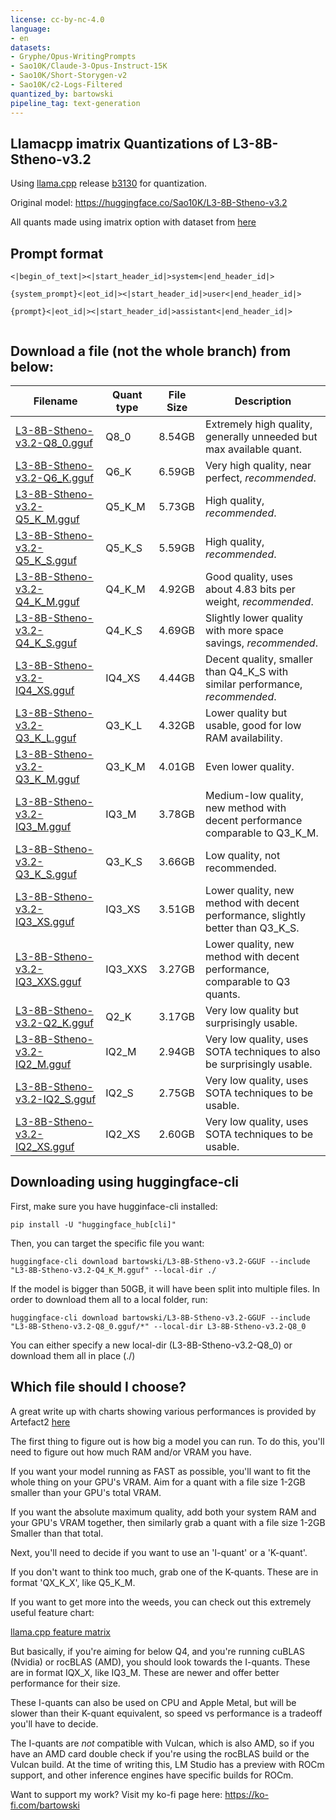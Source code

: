 ```yaml
---
license: cc-by-nc-4.0
language:
- en
datasets:
- Gryphe/Opus-WritingPrompts
- Sao10K/Claude-3-Opus-Instruct-15K
- Sao10K/Short-Storygen-v2
- Sao10K/c2-Logs-Filtered
quantized_by: bartowski
pipeline_tag: text-generation
---
```


## Llamacpp imatrix Quantizations of L3-8B-Stheno-v3.2

Using <a href="https://github.com/ggerganov/llama.cpp/">llama.cpp</a> release <a href="https://github.com/ggerganov/llama.cpp/releases/tag/b3130">b3130</a> for quantization.

Original model: https://huggingface.co/Sao10K/L3-8B-Stheno-v3.2

All quants made using imatrix option with dataset from [here](https://gist.github.com/bartowski1182/eb213dccb3571f863da82e99418f81e8)

## Prompt format

```
<|begin_of_text|><|start_header_id|>system<|end_header_id|>

{system_prompt}<|eot_id|><|start_header_id|>user<|end_header_id|>

{prompt}<|eot_id|><|start_header_id|>assistant<|end_header_id|>


```

## Download a file (not the whole branch) from below:

| Filename | Quant type | File Size | Description |
| -------- | ---------- | --------- | ----------- |
| [L3-8B-Stheno-v3.2-Q8_0.gguf](https://huggingface.co/bartowski/L3-8B-Stheno-v3.2-GGUF/blob/main/L3-8B-Stheno-v3.2-Q8_0.gguf) | Q8_0 | 8.54GB | Extremely high quality, generally unneeded but max available quant. |
| [L3-8B-Stheno-v3.2-Q6_K.gguf](https://huggingface.co/bartowski/L3-8B-Stheno-v3.2-GGUF/blob/main/L3-8B-Stheno-v3.2-Q6_K.gguf) | Q6_K | 6.59GB | Very high quality, near perfect, *recommended*. |
| [L3-8B-Stheno-v3.2-Q5_K_M.gguf](https://huggingface.co/bartowski/L3-8B-Stheno-v3.2-GGUF/blob/main/L3-8B-Stheno-v3.2-Q5_K_M.gguf) | Q5_K_M | 5.73GB | High quality, *recommended*. |
| [L3-8B-Stheno-v3.2-Q5_K_S.gguf](https://huggingface.co/bartowski/L3-8B-Stheno-v3.2-GGUF/blob/main/L3-8B-Stheno-v3.2-Q5_K_S.gguf) | Q5_K_S | 5.59GB | High quality, *recommended*. |
| [L3-8B-Stheno-v3.2-Q4_K_M.gguf](https://huggingface.co/bartowski/L3-8B-Stheno-v3.2-GGUF/blob/main/L3-8B-Stheno-v3.2-Q4_K_M.gguf) | Q4_K_M | 4.92GB | Good quality, uses about 4.83 bits per weight, *recommended*. |
| [L3-8B-Stheno-v3.2-Q4_K_S.gguf](https://huggingface.co/bartowski/L3-8B-Stheno-v3.2-GGUF/blob/main/L3-8B-Stheno-v3.2-Q4_K_S.gguf) | Q4_K_S | 4.69GB | Slightly lower quality with more space savings, *recommended*. |
| [L3-8B-Stheno-v3.2-IQ4_XS.gguf](https://huggingface.co/bartowski/L3-8B-Stheno-v3.2-GGUF/blob/main/L3-8B-Stheno-v3.2-IQ4_XS.gguf) | IQ4_XS | 4.44GB | Decent quality, smaller than Q4_K_S with similar performance, *recommended*. |
| [L3-8B-Stheno-v3.2-Q3_K_L.gguf](https://huggingface.co/bartowski/L3-8B-Stheno-v3.2-GGUF/blob/main/L3-8B-Stheno-v3.2-Q3_K_L.gguf) | Q3_K_L | 4.32GB | Lower quality but usable, good for low RAM availability. |
| [L3-8B-Stheno-v3.2-Q3_K_M.gguf](https://huggingface.co/bartowski/L3-8B-Stheno-v3.2-GGUF/blob/main/L3-8B-Stheno-v3.2-Q3_K_M.gguf) | Q3_K_M | 4.01GB | Even lower quality. |
| [L3-8B-Stheno-v3.2-IQ3_M.gguf](https://huggingface.co/bartowski/L3-8B-Stheno-v3.2-GGUF/blob/main/L3-8B-Stheno-v3.2-IQ3_M.gguf) | IQ3_M | 3.78GB | Medium-low quality, new method with decent performance comparable to Q3_K_M. |
| [L3-8B-Stheno-v3.2-Q3_K_S.gguf](https://huggingface.co/bartowski/L3-8B-Stheno-v3.2-GGUF/blob/main/L3-8B-Stheno-v3.2-Q3_K_S.gguf) | Q3_K_S | 3.66GB | Low quality, not recommended. |
| [L3-8B-Stheno-v3.2-IQ3_XS.gguf](https://huggingface.co/bartowski/L3-8B-Stheno-v3.2-GGUF/blob/main/L3-8B-Stheno-v3.2-IQ3_XS.gguf) | IQ3_XS | 3.51GB | Lower quality, new method with decent performance, slightly better than Q3_K_S. |
| [L3-8B-Stheno-v3.2-IQ3_XXS.gguf](https://huggingface.co/bartowski/L3-8B-Stheno-v3.2-GGUF/blob/main/L3-8B-Stheno-v3.2-IQ3_XXS.gguf) | IQ3_XXS | 3.27GB | Lower quality, new method with decent performance, comparable to Q3 quants. |
| [L3-8B-Stheno-v3.2-Q2_K.gguf](https://huggingface.co/bartowski/L3-8B-Stheno-v3.2-GGUF/blob/main/L3-8B-Stheno-v3.2-Q2_K.gguf) | Q2_K | 3.17GB | Very low quality but surprisingly usable. |
| [L3-8B-Stheno-v3.2-IQ2_M.gguf](https://huggingface.co/bartowski/L3-8B-Stheno-v3.2-GGUF/blob/main/L3-8B-Stheno-v3.2-IQ2_M.gguf) | IQ2_M | 2.94GB | Very low quality, uses SOTA techniques to also be surprisingly usable. |
| [L3-8B-Stheno-v3.2-IQ2_S.gguf](https://huggingface.co/bartowski/L3-8B-Stheno-v3.2-GGUF/blob/main/L3-8B-Stheno-v3.2-IQ2_S.gguf) | IQ2_S | 2.75GB | Very low quality, uses SOTA techniques to be usable. |
| [L3-8B-Stheno-v3.2-IQ2_XS.gguf](https://huggingface.co/bartowski/L3-8B-Stheno-v3.2-GGUF/blob/main/L3-8B-Stheno-v3.2-IQ2_XS.gguf) | IQ2_XS | 2.60GB | Very low quality, uses SOTA techniques to be usable. |

## Downloading using huggingface-cli

First, make sure you have hugginface-cli installed:

```
pip install -U "huggingface_hub[cli]"
```

Then, you can target the specific file you want:

```
huggingface-cli download bartowski/L3-8B-Stheno-v3.2-GGUF --include "L3-8B-Stheno-v3.2-Q4_K_M.gguf" --local-dir ./
```

If the model is bigger than 50GB, it will have been split into multiple files. In order to download them all to a local folder, run:

```
huggingface-cli download bartowski/L3-8B-Stheno-v3.2-GGUF --include "L3-8B-Stheno-v3.2-Q8_0.gguf/*" --local-dir L3-8B-Stheno-v3.2-Q8_0
```

You can either specify a new local-dir (L3-8B-Stheno-v3.2-Q8_0) or download them all in place (./)

## Which file should I choose?

A great write up with charts showing various performances is provided by Artefact2 [here](https://gist.github.com/Artefact2/b5f810600771265fc1e39442288e8ec9)

The first thing to figure out is how big a model you can run. To do this, you'll need to figure out how much RAM and/or VRAM you have.

If you want your model running as FAST as possible, you'll want to fit the whole thing on your GPU's VRAM. Aim for a quant with a file size 1-2GB smaller than your GPU's total VRAM.

If you want the absolute maximum quality, add both your system RAM and your GPU's VRAM together, then similarly grab a quant with a file size 1-2GB Smaller than that total.

Next, you'll need to decide if you want to use an 'I-quant' or a 'K-quant'.

If you don't want to think too much, grab one of the K-quants. These are in format 'QX_K_X', like Q5_K_M.

If you want to get more into the weeds, you can check out this extremely useful feature chart:

[llama.cpp feature matrix](https://github.com/ggerganov/llama.cpp/wiki/Feature-matrix)

But basically, if you're aiming for below Q4, and you're running cuBLAS (Nvidia) or rocBLAS (AMD), you should look towards the I-quants. These are in format IQX_X, like IQ3_M. These are newer and offer better performance for their size.

These I-quants can also be used on CPU and Apple Metal, but will be slower than their K-quant equivalent, so speed vs performance is a tradeoff you'll have to decide.

The I-quants are *not* compatible with Vulcan, which is also AMD, so if you have an AMD card double check if you're using the rocBLAS build or the Vulcan build. At the time of writing this, LM Studio has a preview with ROCm support, and other inference engines have specific builds for ROCm.

Want to support my work? Visit my ko-fi page here: https://ko-fi.com/bartowski
